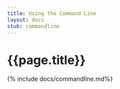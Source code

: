 ```yaml
---
title: Using the Command Line
layout: docs 
stub: commandline
---
```

# {{page.title}}

{% include docs/commandline.md%}